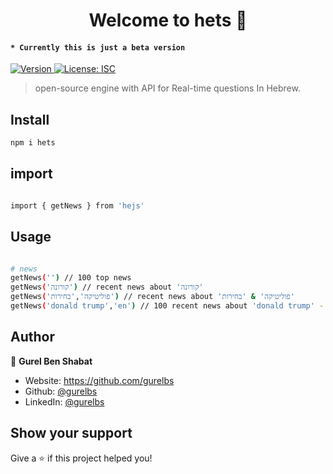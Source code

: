 <h1 align="center">Welcome to hets 👋</h1>
<h4><code>* Currently this is just a beta version</code></h4>
<p>
  <a href="https://www.npmjs.com/package/hets" target="_blank">
    <img alt="Version" src="https://img.shields.io/npm/v/hets.svg">
  </a>
  <a href="#" target="_blank">
    <img alt="License: ISC" src="https://img.shields.io/badge/License-ISC-yellow.svg" />
  </a>
</p>

> open-source engine with API for Real-time questions In Hebrew.

## Install

```sh
npm i hets
```
## import 

```sh

import { getNews } from 'hejs'

```
## Usage

```sh

# news
getNews('') // 100 top news
getNews('קורונה') // recent news about 'קורונה'
getNews('פוליטיקה','בחירות') // recent news about 'פוליטיקה' & 'בחירות' 
getNews('donald trump','en') // 100 recent news about 'donald trump' - english language & source 
```
 
## Author

👤 **Gurel Ben Shabat**

* Website: https://github.com/gurelbs
* Github: [@gurelbs](https://github.com/gurelbs)
* LinkedIn: [@gurelbs](https://linkedin.com/in/gurelbs)

## Show your support

Give a ⭐️ if this project helped you!